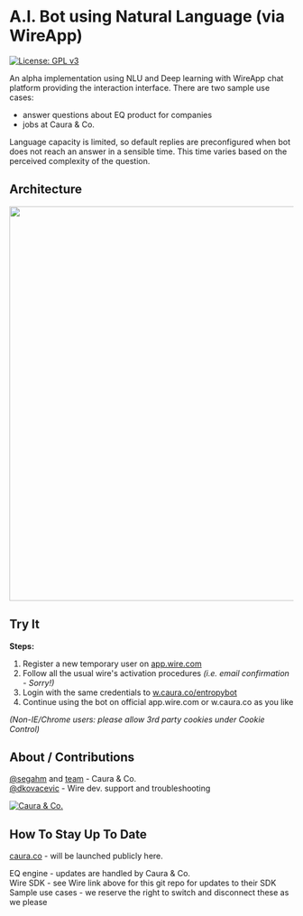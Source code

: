 # A.I. Bot using Natural Language (via WireApp)
<a href="https://www.gnu.org/licenses/gpl-3.0" target="_blank"><img src="https://img.shields.io/badge/License-GPL%20v3-blue.svg" alt="License: GPL v3"/></a>

An alpha implementation using NLU and Deep learning with WireApp chat platform providing the interaction interface. There are two sample use cases:

* answer questions about EQ product for companies
* jobs at Caura & Co.


Language capacity is limited, so default replies are preconfigured when bot does not reach an answer in a sensible time. This time varies based on the perceived complexity of the question.

## Architecture

<img width="700" src="https://user-images.githubusercontent.com/1756903/33036933-d9a46b52-cde4-11e7-84f6-36c09c1be10b.png">

## Try It

**Steps:**

1. Register a new temporary user on [app.wire.com](https://app.wire.com/auth/#register)
2. Follow all the usual wire's activation procedures *(i.e. email confirmation - Sorry!)*
3. Login with the same credentials to [w.caura.co/entropybot](https://w.caura.co/entropybot)
4. Continue using the bot on official app.wire.com or w.caura.co as you like

*(Non-IE/Chrome users: please allow 3rd party cookies under Cookie Control)*

## About / Contributions

[@segahm](https://github.com/segahm) and [team](https://github.com/caura) - Caura & Co.<br/>
[@dkovacevic](https://github.com/dkovacevic) - Wire dev. support and troubleshooting<br/>

[![Caura & Co.](https://media.giphy.com/media/3ov9jWL0UzwzwvsPTi/giphy.gif "telephone operators")](https://www.caura.co)

## How To Stay Up To Date

[caura.co](https://www.caura.co) - will be launched publicly here.

EQ engine - updates are handled by Caura & Co.<br>
Wire SDK - see Wire link above for this git repo for updates to their SDK<br>
Sample use cases - we reserve the right to switch and disconnect these as we please
